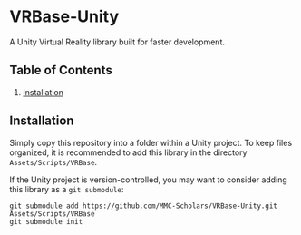 # VRBase-Unity
A Unity Virtual Reality library built for faster development.

## Table of Contents
1. [Installation](#installation)

## Installation <a name="installation"></a>
Simply copy this repository into a folder within a Unity project. To keep files organized,
it is recommended to add this library in the directory `Assets/Scripts/VRBase`.

If the Unity project is version-controlled, you may want to consider adding this library as 
a `git submodule`:
```
git submodule add https://github.com/MMC-Scholars/VRBase-Unity.git Assets/Scripts/VRBase
git submodule init
```
